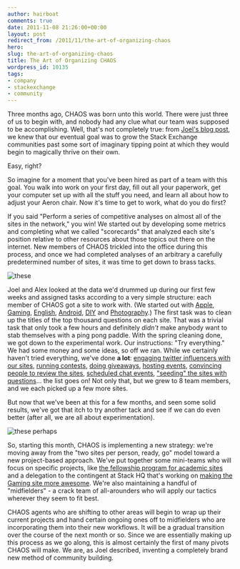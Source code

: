 ```yaml
---
author: hairboat
comments: true
date: 2011-11-08 21:26:00+00:00
layout: post
redirect_from: /2011/11/the-art-of-organizing-chaos
hero: 
slug: the-art-of-organizing-chaos
title: The Art of Organizing CHAOS
wordpress_id: 10135
tags:
- company
- stackexchange
- community
---
```


Three months ago, CHAOS was born unto this world. There were just three of us to begin with, and nobody had any clue what our team was supposed to be accomplishing. Well, that's not completely true: from [Joel's blog post](http://joelonsoftware.com/items/2011/05/26.html), we knew that our eventual goal was to grow the Stack Exchange communities past some sort of imaginary tipping point at which they would begin to magically thrive on their own.

Easy, right?

So imagine for a moment that you've been hired as part of a team with this goal. You walk into work on your first day, fill out all your paperwork, get your computer set up with all the stuff you need, and learn all about how to adjust your Aeron chair. Now it's time to get to work, what do you do first?

If you said "Perform a series of competitive analyses on almost all of the sites in the network," you win! We started out by developing some metrics and completing what we called "scorecards" that analyzed each site's position relative to other resources about those topics out there on the internet. New members of CHAOS trickled into the office during this process, and once we had completed analyses of an arbitrary a carefully predetermined number of sites, it was time to get down to brass tacks.


![these](http://4customers.files.wordpress.com/2008/11/brass-tacks.jpg)


Joel and Alex looked at the data we'd drummed up during our first few weeks and assigned tasks according to a very simple structure: each member of CHAOS got a site to work with. (We started out with [Apple](http://apple.stackexchange.com), [Gaming](http://gaming.stackexchange.com), [English](http://english.stackexchange.com), [Android](http://android.stackexchange.com), [DIY](http://diy.stackexchange.com) and [Photography](http://photography.stackexchange.com).) The first task was to clean up the titles of the top thousand questions on each site. That was a trivial task that only took a few hours and definitely _didn't_ make anybody want to stab themselves with a ping pong paddle. With the spring cleaning done, we got down to the experimental work. Our instructions: "Try everything." We had some money and some ideas, so off we ran. While we certainly haven't tried everything, we've done **a lot**: [engaging twitter influencers with our sites](http://scifi.stackexchange.com/questions/5393/can-she-hulks-hair-be-cut), [running contests](http://stancarey.wordpress.com/2011/09/12/five-line-rhyme-time-a-limerick-contest/), [doing giveaways](http://meta.bicycles.stackexchange.com/questions/547/twitter-stack-exchange-specialized-giveaway-update-we-have-winners), [hosting events](https://twitter.com/#!/StackHQ/status/120203577556860928), [convincing people to review the sites](http://confounding.net/2011/09/20/stackexchange-and-crossvalidated-an-epidemiologists-review/), [scheduled chat events](http://meta.diy.stackexchange.com/questions/395/do-you-all-like-project-update-thursday), ["seeding" the sites with questions](http://meta.apple.stackexchange.com/questions/858/now-that-ios-5-is-out-help-promote-ask-different)... the list goes on! Not only that, but we grew to 8 team members, and we each picked up a few more sites.

But now that we've been at this for a few months, and seen some solid results, we've got that itch to try another tack and see if we can do even better (after all, we are all about experimentation).


![these perhaps](http://farm4.static.flickr.com/3041/2844209281_6ae827481c.jpg)


So, starting this month, CHAOS is implementing a new strategy: we're moving away from the "two sites per person, ready, go" model toward a new project-based approach. We've put together some mini-teams who will focus on specific projects, like [the fellowship program for academic sites](http://meta.linguistics.stackexchange.com/questions/202/introducing-the-stack-exchange-research-support-and-fellowship-program) and a delegation to the contingent at Stack HQ that's working on [making the Gaming site more awesome](http://blog.gaming.stackexchange.com/2011/10/10000-questions/). We're also maintaining a handful of "midfielders" - a crack team of all-arounders who will apply our tactics wherever they seem to fit best.

CHAOS agents who are shifting to other areas will begin to wrap up their current projects and hand certain ongoing ones off to midfielders who are incorporating them into their new workflows. It will be a gradual transition over the course of the next month or so. Since we are essentially making up this process as we go along, this is almost certainly the first of many pivots CHAOS will make. We are, as Joel described, inventing a completely brand new method of community building.
